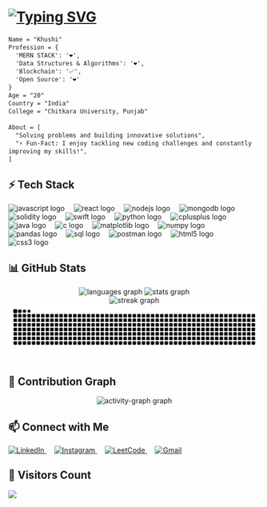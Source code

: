 

# [![Typing SVG](https://readme-typing-svg.herokuapp.com?font=Roboto&size=36&duration=5000&color=FFFFFF&center=false&vCenter=false&width=600&height=60&lines=⚡Hello+World!+I'm+Khushi!⚡;I'm+a+Programmer+💻;Let's+build+something+awesome!+🚀)](https://git.io/typing-svg)

```
Name = "Khushi"
Profession = {
  'MERN STACK': '❤️',
  'Data Structures & Algorithms': '❤️',
  'Blockchain': '✅',
  'Open Source': '❤️'
}
Age = "20"
Country = "India"
College = "Chitkara University, Punjab"

About = [
  "Solving problems and building innovative solutions",
  "⚡️ Fun-Fact: I enjoy tackling new coding challenges and constantly improving my skills!",
]
```

## ⚡ Tech Stack

<div align="left">
  <img src="https://cdn.jsdelivr.net/gh/devicons/devicon/icons/javascript/javascript-plain.svg" height="40" alt="javascript logo" />
  <img width="10" />
  <img src="https://cdn.jsdelivr.net/gh/devicons/devicon/icons/react/react-original.svg" height="40" alt="react logo" />
  <img width="10" />
  <img src="https://cdn.jsdelivr.net/gh/devicons/devicon/icons/nodejs/nodejs-original.svg" height="40" alt="nodejs logo" />
  <img width="10" />
  <img src="https://cdn.jsdelivr.net/gh/devicons/devicon/icons/mongodb/mongodb-original.svg" height="40" alt="mongodb logo" />
  <img width="10" />
  <img src="https://cdn.jsdelivr.net/gh/devicons/devicon/icons/solidity/solidity-plain.svg" height="40" alt="solidity logo" />
  <img width="10" />
  <img src="https://cdn.jsdelivr.net/gh/devicons/devicon/icons/swift/swift-original.svg" height="40" alt="swift logo" />
  <img width="10" />
  <img src="https://cdn.jsdelivr.net/gh/devicons/devicon/icons/python/python-original.svg" height="40" alt="python logo" />
  <img width="10" />
  <img src="https://cdn.jsdelivr.net/gh/devicons/devicon/icons/cplusplus/cplusplus-original.svg" height="40" alt="cplusplus logo" />
  <img width="10" />
  <img src="https://cdn.jsdelivr.net/gh/devicons/devicon/icons/java/java-original.svg" height="40" alt="java logo" />
  <img width="10" />
  <img src="https://cdn.jsdelivr.net/gh/devicons/devicon/icons/c/c-original.svg" height="40" alt="c logo" />
  <img width="10" />
  <img src="https://cdn.jsdelivr.net/gh/devicons/devicon/icons/matplotlib/matplotlib-original.svg" height="40" alt="matplotlib logo" />
  <img width="10" />
  <img src="https://cdn.jsdelivr.net/gh/devicons/devicon/icons/numpy/numpy-original.svg" height="40" alt="numpy logo" />
  <img width="10" />
  <img src="https://cdn.jsdelivr.net/gh/devicons/devicon/icons/pandas/pandas-original.svg" height="40" alt="pandas logo" />
  <img width="10" />
  <img src="https://cdn.jsdelivr.net/gh/devicons/devicon/icons/sqlite/sqlite-original.svg" height="40" alt="sql logo" />
  <img width="10" />
  <img src="https://cdn.jsdelivr.net/gh/devicons/devicon/icons/postman/postman-original.svg" height="40" alt="postman logo" />
  <img width="10" />
  <img src="https://cdn.simpleicons.org/html5/E34F26" height="40" alt="html5 logo" />
  <img width="10" />
  <img src="https://cdn.jsdelivr.net/gh/devicons/devicon/icons/css3/css3-original.svg" height="40" alt="css3 logo" />
</div>



## 📊 GitHub Stats

<div align="center">
  <img src="https://github-readme-stats.vercel.app/api/top-langs?username=Khushi-51&locale=en&hide_title=false&layout=compact&card_width=320&langs_count=5&theme=github_dark&hide_border=true" height="150" alt="languages graph" />
  <img src="https://github-readme-stats.vercel.app/api?username=Khushi-51&hide_title=false&hide_rank=false&show_icons=true&include_all_commits=true&count_private=true&disable_animations=false&theme=github_dark&locale=en&hide_border=true" height="150" alt="stats graph" />
</div>

<div align="center">
  <img src="https://streak-stats.demolab.com?user=Khushi-51&locale=en&mode=weekly&theme=github_dark&hide_border=true&border_radius=5" height="150" alt="streak graph" />

<img src="https://raw.githubusercontent.com/Khushi-51/Khushi-51/output/snake.svg" alt="Snake animation" />

</div>

## 🌱 Contribution Graph

<div align="center">
  <img src="https://github-readme-activity-graph.vercel.app/graph?username=Khushi-51&radius=16&theme=material-palenight&area=true&order=5&hide_border=true" height="300" alt="activity-graph graph"  />

</div>

## 📫 Connect with Me

<div align="left">
  <a href="https://linkedin.com/in/khushi-badsra-8753b7290" target="_blank">
    <img src="https://cdn.simpleicons.org/linkedin/0A66C2" alt="LinkedIn" height="30" />
  </a>
  <img width="12" />
  <a href="https://instagram.com/b_.khushi" target="_blank">
    <img src="https://cdn.simpleicons.org/instagram/E4405F" alt="Instagram" height="30" />
  </a>
  <img width="12" />
  <a href="https://www.leetcode.com/KhushiBadsra" target="_blank">
    <img src="https://cdn.simpleicons.org/leetcode/FFA116" alt="LeetCode" height="30" />
  </a>
  <img width="12" />
  <a href="mailto:khushiloginto@gmail.com" target="_blank">
    <img src="https://cdn.simpleicons.org/gmail/EA4335" alt="Gmail" height="30" />
  </a>
</div>



## 👥 Visitors Count
<img src="https://profile-counter.glitch.me/Khushi-51/count.svg" />

